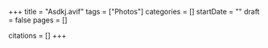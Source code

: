 +++
title = "Asdkj.avif"
tags = ["Photos"]
categories = []
startDate = ""
draft = false
pages = []

citations = []
+++
